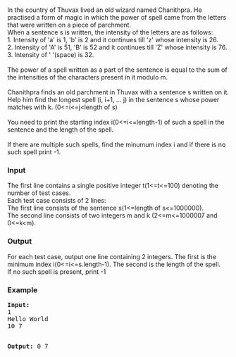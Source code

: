 <p><br>In the country of Thuvax lived an old wizard named Chanithpra. He practised a form of magic in which the power of spell came from the letters that were written on a piece of parchment. <br>When a sentence s is written, the intensity of the letters are as follows: <br>1. Intensity of 'a' is 1, 'b' is 2 and it continues till 'z' whose intensity is 26. <br>2. Intensity of 'A' is 51, 'B' is 52 and it continues till 'Z' whose intensity is 76. <br>3. Intensity of ' '(space) is 32. <br>&nbsp;<br>The power of a spell written as a part of the sentence is equal to the sum of the intensities of the characters present in it modulo m. <br>&nbsp;<br>Chanithpra finds an old parchment in Thuvax with a sentence s written on it. <br>Help him find the longest spell (i, i+1, ... j) in the sentence s whose power matches with k. (0&lt;=i&lt;=j&lt;length of s)<br>&nbsp;<br>You need to print the starting index i(0&lt;=i&lt;=length-1) of such a spell in the sentence and the length of the spell. &nbsp;<br>&nbsp;<br>If there are multiple such spells, find the minumum index i and if there is no such spell print -1.</p>
<h3>Input</h3>
<p>The first line contains a single positive integer t(1&lt;=t&lt;=100) denoting the number of test cases.<br>Each test case consists of 2 lines: <br>The first line consists of the sentence s(1&lt;=length of s&lt;=1000000). <br>The second line consists of two integers m and k (2&lt;=m&lt;=1000007 and 0&lt;=k&lt;m).</p>
<h3>Output</h3>
<p>For each test case, output one line containing 2 integers. The first is the minimum index i(0&lt;=i&lt;=s.length-1). The second is the length of the spell. <br>If no such spell is present, print -1</p>
<h3>Example</h3>
<pre><strong>Input:</strong>
1<br>Hello World<br>10 7

<strong>Output:</strong>
0 7
</pre>